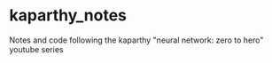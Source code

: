 # kaparthy_notes

Notes and code following the kaparthy "neural network: zero to hero" youtube series

